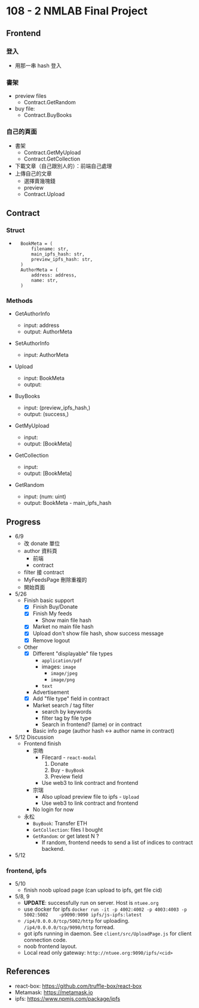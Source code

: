 # 108 - 2 NMLAB Final Project

## Frontend

### 登入
- 用那一串 hash 登入

### 書架
- preview files
    - Contract.GetRandom
- buy file:
    - Contract.BuyBooks

### 自己的頁面
- 書架
    - Contract.GetMyUpload
    - Contract.GetCollection
- 下載文章（自己跟別人的）：前端自己處理
- 上傳自己的文章
    - 選擇賣幾塊錢
    - preview
    - Contract.Upload

## Contract

### Struct 
- ```
    BookMeta = (
        filename: str, 
        main_ipfs_hash: str, 
        preview_ipfs_hash: str,
    )
    AuthorMeta = (
        address: address,
        name: str,
    )
  ```

### Methods
- GetAuthorInfo
    - input: address
    - output: AuthorMeta

- SetAuthorInfo
    - input: AuthorMeta

- Upload
    - input: BookMeta
    - output: 

- BuyBooks
    - input: (preview_ipfs_hash,)
    - output: (success,)

- GetMyUpload
    - input:
    - output: [BookMeta]

- GetCollection
    - input:
    - output: [BookMeta]
   
- GetRandom
    - input: (num: uint)
    - output: BookMeta - main_ipfs_hash
    
## Progress
- 6/9
    - 改 donate 單位
    - author 資料頁
        - 前端
        - contract
    - filter 接 contract
    - MyFeedsPage 刪除重複的
    - 開始頁面
- 5/26
    - Finish basic support
        - [x] Finish Buy/Donate
        - [x] Finish My feeds
            - Show main file hash
        - [x] Market no main file hash
        - [x] Upload don't show file hash, show success message
        - [x] Remove logout
    - Other
        - [x] Different "displayable" file types
            - `application/pdf`
            - images: `image`
                - `image/jpeg`
                - `image/png`
            - `text`
        - Advertisement 
        - [x] Add "file type" field in contract
        - Market search / tag filter
            - search by keywords
            - filter tag by file type
            - Search in frontend? (lame) or in contract
        - Basic info page (author hash <-> author name in contract)
- 5/12 Discussion
    - Frontend finish
        - 崇皓
            - Filecard - `react-modal`
                1. Donate
                2. Buy - `BuyBook`
                3. Preview field
            - Use web3 to link contract and frontend
        - 宗瑞
            - Also upload preview file to ipfs - `Upload`
            - Use web3 to link contract and frontend
        - No login for now
    - 永松
        - `BuyBook`: Transfer ETH
        - `GetCollection`: files I bought
        - `GetRandom`: or get latest N ?
            - If random, frontend needs to send a list of indices to contract backend.
- 5/12
### frontend, ipfs
- 5/10
    - finish noob upload page (can upload to ipfs, get file cid)
- 5/8, 9
    - **UPDATE**: successfully run on server. Host is `ntuee.org`
    - use docker for ipfs `docker run -it -p 4002:4002 -p 4003:4003 -p 5002:5002    -p9090:9090 ipfs/js-ipfs:latest`
    - `/ip4/0.0.0.0/tcp/5002/http` for uploading. `/ip4/0.0.0.0/tcp/9090/http` forread.
    - got ipfs running in daemon. See `client/src/UploadPage.js` for client     connection code. 
    - noob frontend layout.
    - Local read only gateway: `http://ntuee.org:9090/ipfs/<cid>`
## References
- react-box: https://github.com/truffle-box/react-box
- Metamask: https://metamask.io
- ipfs: https://www.npmjs.com/package/ipfs